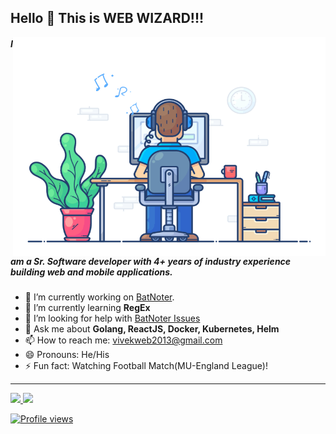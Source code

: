 ## Hello 👋 This is WEB WIZARD!!!

<img align="right" src="https://github.com/FateNinja/FateNinja/blob/main/developer.gif" alt="Hola Coders" width="500" height="350"/> 

##### I am a Sr. Software developer with 4+ years of industry experience building web and mobile applications.

- 🔭 I’m currently working on [BatNoter](https://github.com/batnoter/batnoter).
- 🌱 I’m currently learning **RegEx**
- 🤔 I’m looking for help with [BatNoter Issues](https://github.com/batnoter/batnoter/issues)
- 💬 Ask me about **Golang, ReactJS, Docker, Kubernetes, Helm**
- 📫 How to reach me: vivekweb2013@gmail.com
- 😄 Pronouns: He/His
- ⚡ Fun fact: Watching Football Match(MU-England League)!

---
<div>
  <a href="https://github.com/FateNinja">
  <img height="180em" src="https://github-readme-stats.vercel.app/api?username=FateNinja&show_icons=true&include_all_commits=true&count_private=true"/>
  <img height="180em" src="https://github-readme-stats.vercel.app/api/top-langs/?username=FateNinja&layout=compact&langs_count=6"/>
</div>

![Profile views](https://gpvc.arturio.dev/FateNinja)  
